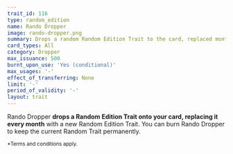 ```yaml
---
trait_id: 116
type: random_edition
name: Rando Dropper
image: rando-dropper.png
summary: Drops a random Random Edition Trait to the card, replaced monthly. This Trait can be burned to keep the current Random Edition Trait permanently.
card_types: All
category: Dropper
max_issuance: 500
burnt_upon_use: 'Yes (conditional)'
max_usages: '-'
effect_of_transferring: None
limit: '-'
period_of_validity: '-'
layout: trait
---
```


Rando Dropper **drops a Random Edition Trait onto your card, replacing it every month** with a new Random Edition Trait. You can burn Rando Dropper to keep the current Random Trait permanently.

<small>*Terms and conditions apply.</small>